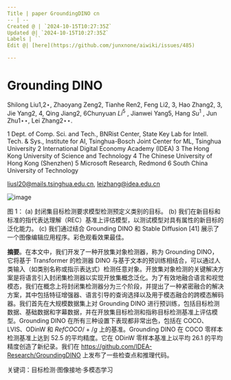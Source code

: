 ```yaml
---
Title | paper GroundingDINO cn
-- | --
Created @ | `2024-10-15T10:27:35Z`
Updated @| `2024-10-15T10:27:35Z`
Labels | ``
Edit @| [here](https://github.com/junxnone/aiwiki/issues/485)

---
```

# Grounding DINO

Shilong Liu1,2⋆, Zhaoyang Zeng2, Tianhe Ren2, Feng Li2, 3, Hao Zhang2, 3, Jie Yang2, 4, Qing Jiang2, 6Chunyuan $Li^{5}$ , Jianwei Yang5, Hang $Su^{1}$ , Jun Zhu1⋆⋆, Lei Zhang2⋆⋆.

1 Dept. of Comp. Sci. and Tech., BNRist Center, State Key Lab for Intell. Tech. & Sys., Institute for AI, Tsinghua-Bosch Joint Center for ML, Tsinghua University 2 International Digital Economy Academy (IDEA) 3 The Hong Kong University of Science and Technology 4 The Chinese University of Hong Kong (Shenzhen) 5 Microsoft Research, Redmond 6 South China University of Technology

liusl20@mails.tsinghua.edu.cn, leizhang@idea.edu.cn

![image](https://github.com/user-attachments/assets/44a5eb41-ce65-4276-b211-4f5f963d599b)

图 1：
(a) 封闭集目标检测要求模型检测预定义类别的目标。
(b) 我们在新目标和标准的指代表达理解（REC）基准上评估模型，以测试模型对具有属性的新目标的泛化能力。
(c) 我们通过结合 Grounding DINO 和 Stable Diffusion [41] 展示了一个图像编辑应用程序。彩色观看效果最佳。

**摘要**。在本文中，我们开发了一种开放集对象检测器，称为 Grounding DINO，它将基于 Transformer 的检测器 DINO 与基于文本的预训练相结合，可以通过人类输入（如类别名称或指示表达式）检测任意对象。开放集对象检测的关键解决方案是将语言引入封闭集检测器以实现开放集概念泛化。为了有效地融合语言和视觉模态，我们在概念上将封闭集检测器分为三个阶段，并提出了一种紧密融合的解决方案，其中包括特征增强器、语言引导的查询选择以及用于模态融合的跨模态解码器。我们首先在大规模数据集上对 Grounding DINO 进行预训练，包括目标检测数据、基础数据和字幕数据，并在开放集目标检测和指称目标检测基准上评估模型。Grounding DINO 在所有三种设置下表现都非常出色，包括在 COCO、LVIS、ODinW 和 $RefCOCO/+/g$ 上的基准。Grounding DINO 在 COCO 零样本 检测基准上达到 52.5 的平均精度。它在 ODinW 零样本基准上以平均 26.1 的平均精度创造了新纪录。我们在 https://github.com/IDEA-Research/GroundingDINO 上发布了一些检查点和推理代码。

关键词：目标检测·图像接地·多模态学习
